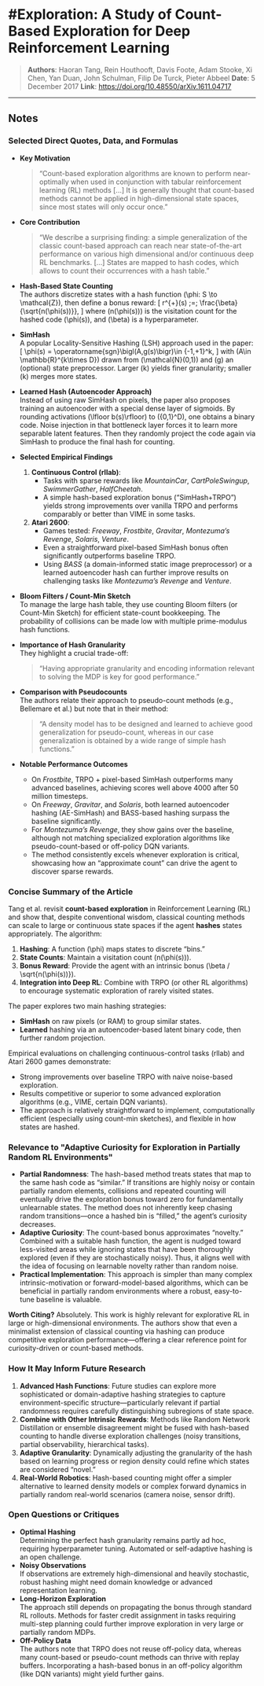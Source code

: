 # #Exploration: A Study of Count-Based Exploration for Deep Reinforcement Learning

> **Authors**: Haoran Tang, Rein Houthooft, Davis Foote, Adam Stooke, Xi Chen, Yan Duan, John Schulman, Filip De Turck, Pieter Abbeel
> **Date**: 5 December 2017
> **Link**: <https://doi.org/10.48550/arXiv.1611.04717>

---

## Notes

### Selected Direct Quotes, Data, and Formulas

- **Key Motivation**  
  > “Count-based exploration algorithms are known to perform near-optimally when used in conjunction with tabular reinforcement learning (RL) methods [...] It is generally thought that count-based methods cannot be applied in high-dimensional state spaces, since most states will only occur once.”

- **Core Contribution**  
  > “We describe a surprising finding: a simple generalization of the classic count-based approach can reach near state-of-the-art performance on various high dimensional and/or continuous deep RL benchmarks. [...] States are mapped to hash codes, which allows to count their occurrences with a hash table.”

- **Hash-Based State Counting**  
  The authors discretize states with a hash function \(\phi: S \to \mathcal{Z}\), then define a bonus reward:
  \[
    r^{+}(s) \;=\; \frac{\beta}{\sqrt{n(\phi(s))}},
  \]
  where \(n(\phi(s))\) is the visitation count for the hashed code \(\phi(s)\), and \(\beta\) is a hyperparameter.

- **SimHash**  
  A popular Locality-Sensitive Hashing (LSH) approach used in the paper:
  \[
    \phi(s) = \operatorname{sgn}\bigl(A\,g(s)\bigr)\in \{-1,+1\}^k,
  \]
  with \(A\in \mathbb{R}^{k\times D}\) drawn from \(\mathcal{N}(0,1)\) and \(g\) an (optional) state preprocessor. Larger \(k\) yields finer granularity; smaller \(k\) merges more states.

- **Learned Hash (Autoencoder Approach)**  
  Instead of using raw SimHash on pixels, the paper also proposes training an autoencoder with a special dense layer of sigmoids. By rounding activations \(\lfloor b(s)\rfloor\) to \(\{0,1\}^D\), one obtains a binary code. Noise injection in that bottleneck layer forces it to learn more separable latent features. Then they randomly project the code again via SimHash to produce the final hash for counting.

- **Selected Empirical Findings**  
  1. **Continuous Control (rllab)**:
     - Tasks with sparse rewards like *MountainCar*, *CartPoleSwingup*, *SwimmerGather*, *HalfCheetah*. 
     - A simple hash-based exploration bonus (“SimHash+TRPO”) yields strong improvements over vanilla TRPO and performs comparably or better than VIME in some tasks.
  2. **Atari 2600**:
     - Games tested: *Freeway*, *Frostbite*, *Gravitar*, *Montezuma’s Revenge*, *Solaris*, *Venture*.
     - Even a straightforward pixel-based SimHash bonus often significantly outperforms baseline TRPO.  
     - Using *BASS* (a domain-informed static image preprocessor) or a learned autoencoder hash can further improve results on challenging tasks like *Montezuma’s Revenge* and *Venture*.

- **Bloom Filters / Count-Min Sketch**  
  To manage the large hash table, they use counting Bloom filters (or Count-Min Sketch) for efficient state-count bookkeeping. The probability of collisions can be made low with multiple prime-modulus hash functions.

- **Importance of Hash Granularity**  
  They highlight a crucial trade-off:  
  > “Having appropriate granularity and encoding information relevant to solving the MDP is key for good performance.”

- **Comparison with Pseudocounts**  
  The authors relate their approach to pseudo-count methods (e.g., Bellemare et al.) but note that in their method:  
  > “A density model has to be designed and learned to achieve good generalization for pseudo-count, whereas in our case generalization is obtained by a wide range of simple hash functions.”

- **Notable Performance Outcomes**  
  - On *Frostbite*, TRPO + pixel-based SimHash outperforms many advanced baselines, achieving scores well above 4000 after 50 million timesteps.  
  - On *Freeway*, *Gravitar*, and *Solaris*, both learned autoencoder hashing (AE-SimHash) and BASS-based hashing surpass the baseline significantly.  
  - For *Montezuma’s Revenge*, they show gains over the baseline, although not matching specialized exploration algorithms like pseudo-count-based or off-policy DQN variants.  
  - The method consistently excels whenever exploration is critical, showcasing how an “approximate count” can drive the agent to discover sparse rewards.

### Concise Summary of the Article

Tang et al. revisit **count-based exploration** in Reinforcement Learning (RL) and show that, despite conventional wisdom, classical counting methods can scale to large or continuous state spaces if the agent **hashes** states appropriately. The algorithm:

1. **Hashing**: A function \(\phi\) maps states to discrete “bins.”  
2. **State Counts**: Maintain a visitation count \(n(\phi(s))\).  
3. **Bonus Reward**: Provide the agent with an intrinsic bonus \(\beta / \sqrt{n(\phi(s))}\).  
4. **Integration into Deep RL**: Combine with TRPO (or other RL algorithms) to encourage systematic exploration of rarely visited states.

The paper explores two main hashing strategies:
- **SimHash** on raw pixels (or RAM) to group similar states.
- **Learned** hashing via an autoencoder-based latent binary code, then further random projection.

Empirical evaluations on challenging continuous-control tasks (rllab) and Atari 2600 games demonstrate:
- Strong improvements over baseline TRPO with naive noise-based exploration.
- Results competitive or superior to some advanced exploration algorithms (e.g., VIME, certain DQN variants).
- The approach is relatively straightforward to implement, computationally efficient (especially using count-min sketches), and flexible in how states are hashed.

### Relevance to "Adaptive Curiosity for Exploration in Partially Random RL Environments"

- **Partial Randomness**: The hash-based method treats states that map to the same hash code as “similar.” If transitions are highly noisy or contain partially random elements, collisions and repeated counting will eventually drive the exploration bonus toward zero for fundamentally unlearnable states. The method does not inherently keep chasing random transitions—once a hashed bin is “filled,” the agent’s curiosity decreases.  
- **Adaptive Curiosity**: The count-based bonus approximates “novelty.” Combined with a suitable hash function, the agent is nudged toward less-visited areas while ignoring states that have been thoroughly explored (even if they are stochastically noisy). Thus, it aligns well with the idea of focusing on learnable novelty rather than random noise.  
- **Practical Implementation**: This approach is simpler than many complex intrinsic-motivation or forward-model-based algorithms, which can be beneficial in partially random environments where a robust, easy-to-tune baseline is valuable.

**Worth Citing?** Absolutely. This work is highly relevant for explorative RL in large or high-dimensional environments. The authors show that even a minimalist extension of classical counting via hashing can produce competitive exploration performance—offering a clear reference point for curiosity-driven or count-based methods.

### How It May Inform Future Research

1. **Advanced Hash Functions**: Future studies can explore more sophisticated or domain-adaptive hashing strategies to capture environment-specific structure—particularly relevant if partial randomness requires carefully distinguishing subregions of state space.  
2. **Combine with Other Intrinsic Rewards**: Methods like Random Network Distillation or ensemble disagreement might be fused with hash-based counting to handle diverse exploration challenges (noisy transitions, partial observability, hierarchical tasks).  
3. **Adaptive Granularity**: Dynamically adjusting the granularity of the hash based on learning progress or region density could refine which states are considered “novel.”  
4. **Real-World Robotics**: Hash-based counting might offer a simpler alternative to learned density models or complex forward dynamics in partially random real-world scenarios (camera noise, sensor drift).

### Open Questions or Critiques

- **Optimal Hashing**  
  Determining the perfect hash granularity remains partly ad hoc, requiring hyperparameter tuning. Automated or self-adaptive hashing is an open challenge.  
- **Noisy Observations**  
  If observations are extremely high-dimensional and heavily stochastic, robust hashing might need domain knowledge or advanced representation learning.  
- **Long-Horizon Exploration**  
  The approach still depends on propagating the bonus through standard RL rollouts. Methods for faster credit assignment in tasks requiring multi-step planning could further improve exploration in very large or partially random MDPs.  
- **Off-Policy Data**  
  The authors note that TRPO does not reuse off-policy data, whereas many count-based or pseudo-count methods can thrive with replay buffers. Incorporating a hash-based bonus in an off-policy algorithm (like DQN variants) might yield further gains.

